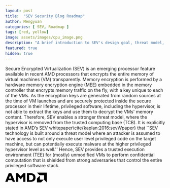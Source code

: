 ```yaml
---
layout: post
title:  "SEV Security Blog Roadmap"
author: Mengyuan
categories: [ SEV, Roadmap ]
tags: [red, yellow]
image: assets/images/cpu_image.png
description: "A brief introduction to SEV's design goal, threat model, and some links for SEV official websites."
featured: true
hidden: true
---
```


Secure Encrypted Virtualization (SEV) is an emerging processor feature available in recent AMD processors that encrypts the entire memory of virtual machines (VM) transparently. Memory encryption is performed by a hardware memory encryption engine (MEE) embedded in the memory controller that encrypts memory traffic on the fly, with a key unique to each of the VMs. As the encryption keys are generated from random sources at the time of VM launches and are securely protected inside the secure processor in their lifetime, privileged software, including the hypervisor, is not able to extract the keys and use them to decrypt the VMs' memory content. Therefore, SEV enables a stronger threat model, where the hypervisor is removed from the trusted computing base (TCB). It is explicitly stated in AMD’s SEV whitepaper\cite{kaplan:2016:sevWpaper} that ``SEV technology is built around a threat model where an attacker is assumed to have access to not only execute user level privileged code on the target machine, but can potentially execute malware at the higher privileged hypervisor level as well.'' Hence, SEV provides a trusted execution environment (TEE) for (mostly) unmodified VMs to perform confidential computation that is shielded from strong adversaries that control the entire privileged software stack. 

<!-- image: assets/images/amd_logo.png -->
![alt text](../assets/images/amd_logo.png)